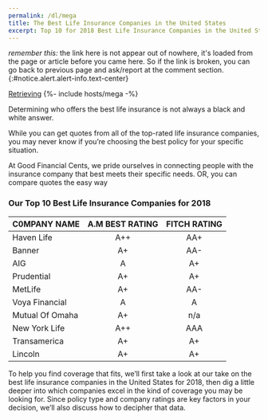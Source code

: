 ```yaml
---
permalink: /dl/mega
title: The Best Life Insurance Companies in the United States
excerpt: Top 10 for 2018 Best Life Insurance Companies in the United States
---
```

_remember this:_ the link here is not appear out of nowhere, it's loaded from the page or article before you came here. So if the link is broken, you can go back to previous page and ask/report at the comment section.
{:#notice.alert.alert-info.text-center}

<div class="text-center">
<a id="download" class="btn" href="">Retrieving</a>
{%- include hosts/mega -%}
</div>

Determining who offers the best life insurance is not always a black and white answer.

While you can get quotes from all of the top-rated life insurance companies, you may never know if you’re choosing the best policy for your specific situation.

At Good Financial Cents, we pride ourselves in connecting people with the insurance company that best meets their specific needs. OR, you can compare quotes the easy way

### Our Top 10 Best Life Insurance Companies for 2018

| C0MPANY NAME	| A.M BEST RATING | 	FITCH RATING |
|:---|:---:|:---:|
| Haven Life | 	A++ | 	AA+ |
| Banner	 | A+	 | AA- |
| AIG	 | A	 | A+ |
| Prudential	 | A+ | 	A+ |
| MetLife	| A+ |	AA- |
| Voya Financial |	A	| A |
| Mutual Of Omaha | 	A+	 | n/a |
| New York Life | 	A++	| AAA |
| Transamerica | 	A+	 | A+ |
| Lincoln	| A+ |	A+ |

To help you find coverage that fits, we’ll first take a look at our take on the best life insurance companies in the United States for 2018, then dig a little deeper into which companies excel in the kind of coverage you may be looking for. Since policy type and company ratings are key factors in your decision, we’ll also discuss how to decipher that data.
